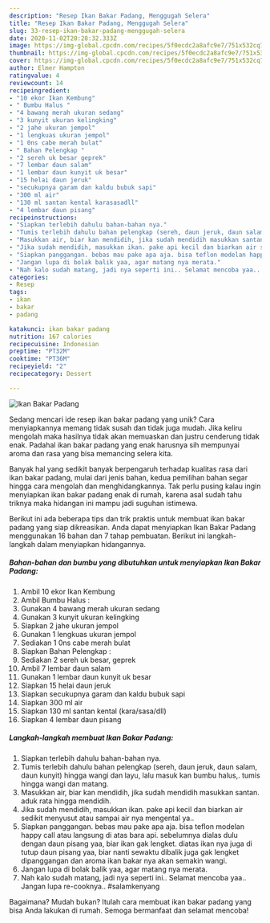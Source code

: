 ```yaml
---
description: "Resep Ikan Bakar Padang, Menggugah Selera"
title: "Resep Ikan Bakar Padang, Menggugah Selera"
slug: 33-resep-ikan-bakar-padang-menggugah-selera
date: 2020-11-02T20:28:32.333Z
image: https://img-global.cpcdn.com/recipes/5f0ecdc2a8afc9e7/751x532cq70/ikan-bakar-padang-foto-resep-utama.jpg
thumbnail: https://img-global.cpcdn.com/recipes/5f0ecdc2a8afc9e7/751x532cq70/ikan-bakar-padang-foto-resep-utama.jpg
cover: https://img-global.cpcdn.com/recipes/5f0ecdc2a8afc9e7/751x532cq70/ikan-bakar-padang-foto-resep-utama.jpg
author: Elmer Hampton
ratingvalue: 4
reviewcount: 14
recipeingredient:
- "10 ekor Ikan Kembung"
- " Bumbu Halus "
- "4 bawang merah ukuran sedang"
- "3 kunyit ukuran kelingking"
- "2 jahe ukuran jempol"
- "1 lengkuas ukuran jempol"
- "1 0ns cabe merah bulat"
- " Bahan Pelengkap "
- "2 sereh uk besar geprek"
- "7 lembar daun salam"
- "1 lembar daun kunyit uk besar"
- "15 helai daun jeruk"
- "secukupnya garam dan kaldu bubuk sapi"
- "300 ml air"
- "130 ml santan kental karasasadll"
- "4 lembar daun pisang"
recipeinstructions:
- "Siapkan terlebih dahulu bahan-bahan nya."
- "Tumis terlebih dahulu bahan pelengkap (sereh, daun jeruk, daun salam, daun kunyit) hingga wangi dan layu, lalu masuk kan bumbu halus,. tumis hingga wangi dan matang."
- "Masukkan air, biar kan mendidih, jika sudah mendidih masukkan santan. aduk rata hingga mendidih."
- "Jika sudah mendidih, masukkan ikan. pake api kecil dan biarkan air sedikit menyusut atau sampai air nya mengental ya.."
- "Siapkan panggangan. bebas mau pake apa aja. bisa teflon modelan happy call atau langsung di atas bara api. sebelumnya dialas dulu dengan daun pisang yaa, biar ikan gak lengket. diatas ikan nya juga di tutup daun pisang yaa, biar nanti sewaktu dibalik juga gak lengket dipanggangan dan aroma ikan bakar nya akan semakin wangi."
- "Jangan lupa di bolak balik yaa, agar matang nya merata."
- "Nah kalo sudah matang, jadi nya seperti ini.. Selamat mencoba yaa.. Jangan lupa re-cooknya.. #salamkenyang"
categories:
- Resep
tags:
- ikan
- bakar
- padang

katakunci: ikan bakar padang 
nutrition: 167 calories
recipecuisine: Indonesian
preptime: "PT32M"
cooktime: "PT36M"
recipeyield: "2"
recipecategory: Dessert

---
```



![Ikan Bakar Padang](https://img-global.cpcdn.com/recipes/5f0ecdc2a8afc9e7/751x532cq70/ikan-bakar-padang-foto-resep-utama.jpg)

Sedang mencari ide resep ikan bakar padang yang unik? Cara menyiapkannya memang tidak susah dan tidak juga mudah. Jika keliru mengolah maka hasilnya tidak akan memuaskan dan justru cenderung tidak enak. Padahal ikan bakar padang yang enak harusnya sih mempunyai aroma dan rasa yang bisa memancing selera kita.



Banyak hal yang sedikit banyak berpengaruh terhadap kualitas rasa dari ikan bakar padang, mulai dari jenis bahan, kedua pemilihan bahan segar hingga cara mengolah dan menghidangkannya. Tak perlu pusing kalau ingin menyiapkan ikan bakar padang enak di rumah, karena asal sudah tahu triknya maka hidangan ini mampu jadi suguhan istimewa.


Berikut ini ada beberapa tips dan trik praktis untuk membuat ikan bakar padang yang siap dikreasikan. Anda dapat menyiapkan Ikan Bakar Padang menggunakan 16 bahan dan 7 tahap pembuatan. Berikut ini langkah-langkah dalam menyiapkan hidangannya.

<!--inarticleads1-->

##### Bahan-bahan dan bumbu yang dibutuhkan untuk menyiapkan Ikan Bakar Padang:

1. Ambil 10 ekor Ikan Kembung
1. Ambil  Bumbu Halus :
1. Gunakan 4 bawang merah ukuran sedang
1. Gunakan 3 kunyit ukuran kelingking
1. Siapkan 2 jahe ukuran jempol
1. Gunakan 1 lengkuas ukuran jempol
1. Sediakan 1 0ns cabe merah bulat
1. Siapkan  Bahan Pelengkap :
1. Sediakan 2 sereh uk besar, geprek
1. Ambil 7 lembar daun salam
1. Gunakan 1 lembar daun kunyit uk besar
1. Siapkan 15 helai daun jeruk
1. Siapkan secukupnya garam dan kaldu bubuk sapi
1. Siapkan 300 ml air
1. Siapkan 130 ml santan kental (kara/sasa/dll)
1. Siapkan 4 lembar daun pisang




<!--inarticleads2-->

##### Langkah-langkah membuat Ikan Bakar Padang:

1. Siapkan terlebih dahulu bahan-bahan nya.
1. Tumis terlebih dahulu bahan pelengkap (sereh, daun jeruk, daun salam, daun kunyit) hingga wangi dan layu, lalu masuk kan bumbu halus,. tumis hingga wangi dan matang.
1. Masukkan air, biar kan mendidih, jika sudah mendidih masukkan santan. aduk rata hingga mendidih.
1. Jika sudah mendidih, masukkan ikan. pake api kecil dan biarkan air sedikit menyusut atau sampai air nya mengental ya..
1. Siapkan panggangan. bebas mau pake apa aja. bisa teflon modelan happy call atau langsung di atas bara api. sebelumnya dialas dulu dengan daun pisang yaa, biar ikan gak lengket. diatas ikan nya juga di tutup daun pisang yaa, biar nanti sewaktu dibalik juga gak lengket dipanggangan dan aroma ikan bakar nya akan semakin wangi.
1. Jangan lupa di bolak balik yaa, agar matang nya merata.
1. Nah kalo sudah matang, jadi nya seperti ini.. Selamat mencoba yaa.. Jangan lupa re-cooknya.. #salamkenyang




Bagaimana? Mudah bukan? Itulah cara membuat ikan bakar padang yang bisa Anda lakukan di rumah. Semoga bermanfaat dan selamat mencoba!
